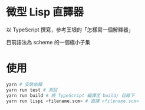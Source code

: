# 微型 Lisp 直譯器

以 TypeScript 撰寫，參考王垠的「怎樣寫一個解釋器」

目前語法為 scheme 的一個極小子集


# 使用

``` bash
yarn # 安裝依賴
yarn run test # 測試
yarn run build # 將 TypeScript 編譯至 build/ 目錄下
yarn run lispi <filename.scm> # 直譯 <filename.scm>
```